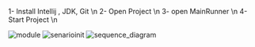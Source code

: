 1- Install  Intellij , JDK, Git  \n
2- Open Project \n
3- open MainRunner \n
4- Start Project \n

![module](https://github.com/EsmaelTorabi/fog_simulator_Placement/assets/17027422/eb731951-e27e-4929-8da8-faeb17b9e874)
![senarioinit](https://github.com/EsmaelTorabi/fog_simulator_Placement/assets/17027422/be714a53-1a9b-42b1-a79b-76417e3f7326)
![sequence_diagram](https://github.com/EsmaelTorabi/fog_simulator_Placement/assets/17027422/3c3e3610-2161-4b12-8682-7d3986b8ee0e)
